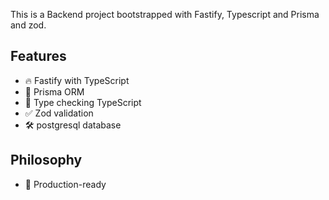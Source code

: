 This is a Backend project bootstrapped with Fastify, Typescript and Prisma and zod.

## Features

- 🔥 Fastify with TypeScript
- 🎨 Prisma ORM
- 🎉 Type checking TypeScript
- ✅ Zod validation
- 🛠 postgresql database

## Philosophy

- 🚀 Production-ready
